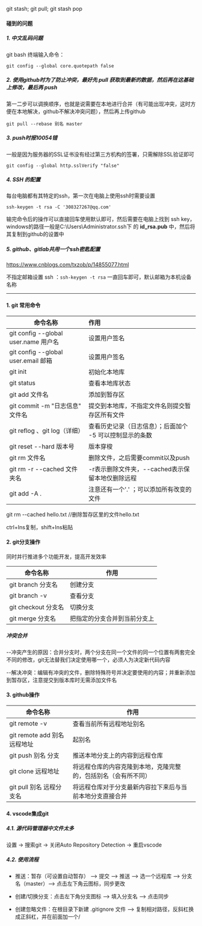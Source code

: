 git stash; git pull; git stash pop

#### 碰到的问题

##### 1. 中文乱码问题

git bash 终端输入命令：

```
git config --global core.quotepath false
```

##### 2. 使用github时为了防止冲突，最好先 pull 获取到最新的数据，然后再在这基础上修改，最后再 push

第一二步可以调换顺序，也就是说需要在本地进行合并（有可能出现冲突，这时方便在本地解决，github不解决冲突问题），然后再上传github

```
git pull --rebase 别名 master
```

##### 3. push时报10054错

一般是因为服务器的SSL证书没有经过第三方机构的签署，只需解除SSL验证即可

```
git config --global http.sslVerify "false"
```

##### 4. SSH 的配置

每台电脑都有其特定的ssh，第一次在电脑上使用ssh时需要设置

```
ssh-keygen -t rsa -C '308327267@qq.com'
```

输完命令后的操作可以直接回车使用默认即可，然后需要在电脑上找到 ssh key，windows的路径一般是C:\Users\Administrator\.ssh下 的 **id_rsa.pub** 中，然后将其复制到github的设置中

##### 5. github、gitlab共用一个ssh密匙配置

https://www.cnblogs.com/txzob/p/14855077.html

不指定邮箱设置 ssh ：`ssh-keygen -t rsa` 一直回车即可，默认邮箱为本机设备名称



---

#### 1. git 常用命令

| 命令名称                             | 作用                                                     |
| ------------------------------------ | :------------------------------------------------------- |
| git config --global user.name 用户名 | 设置用户签名                                             |
| git config --global user.email 邮箱  | 设置用户签名                                             |
| git init                             | 初始化本地库                                             |
| git status                           | 查看本地库状态                                           |
| git add 文件名                       | 添加到暂存区                                             |
| git commit -m "日志信息" 文件名      | 提交到本地库，不指定文件名则提交暂存区所有文件           |
| git reflog 、git log（详细）         | 查看历史记录（日志信息）；后面加个 -5 可以控制显示的条数 |
| git reset  --hard 版本号             | 版本穿梭                                                 |
| git rm 文件名                        | 删除文件，之后需要commit以及push                         |
| git rm -r --cached 文件夹名          | -r表示删除文件夹，--cached表示保留本地仅删除远程         |
| git add -A .                         | 注意还有一个'.'  ；可以添加所有改变的文件                |

git rm --cached hello.txt	//删除暂存区里的文件hello.txt

ctrl+Ins复制，shift+Ins粘贴

#### 2. git分支操作

同时并行推进多个功能开发，提高开发效率

| 命令名称            | 作用                         |
| ------------------- | ---------------------------- |
| git branch 分支名   | 创建分支                     |
| git branch -v       | 查看分支                     |
| git checkout 分支名 | 切换分支                     |
| git merge 分支名    | 把指定的分支合并到当前分支上 |

##### 冲突合并

--冲突产生的原因：合并分支时，两个分支在同一个文件的同一个位置有两套完全不同的修改，git无法替我们决定使用哪一个，必须人为决定新代码内容

--解决冲突：编辑有冲突的文件，删除特殊符号并决定要使用的内容；并重新添加到暂存区，注意提交到版本库时无需添加文件名

#### 3. github操作

| 命令名称                     | 作用                                                         |
| ---------------------------- | ------------------------------------------------------------ |
| git remote -v                | 查看当前所有远程地址别名                                     |
| git remote add 别名 远程地址 | 起别名                                                       |
| git push 别名 分支           | 推送本地分支上的内容到远程仓库                               |
| git clone 远程地址           | 将远程仓库的内容克隆到本地，克隆完整的，包括别名（会有所不同） |
| git pull 别名 远程分支名     | 将远程仓库对于分支最新内容拉下来后与当前本地分支直接合并     |

#### 4. vscode集成git

##### 4.1. 源代码管理器中文件太多

设置 -> 搜索git -> 关闭Auto Repository Detection -> 重启vscode

##### 4.2. 使用流程

- 推送：暂存（可设置自动暂存） -->  提交  -->  推送  -->  选一个远程库 -->  分支名（master）--> 点击左下角云图标，同步更改

- 创建/切换分支：点击左下角分支图标  -->  填入分支名  -->  点击同步
- 创建忽略文件：在根目录下新建 .gitignore 文件 -->  复制相对路径，反斜杠换成正斜杠，并在前面加一个/


